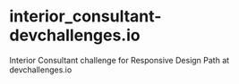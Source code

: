 # interior_consultant-devchallenges.io
Interior Consultant challenge for Responsive Design Path at devchallenges.io
